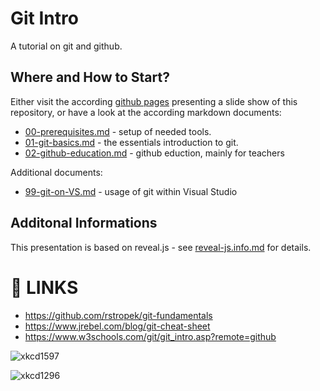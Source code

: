 # Git Intro

A tutorial on git and github.

## Where and How to Start?

Either visit the according [github pages](https://litec-hasp.github.io/git-intro/) presenting a slide show of this repository, or have a look at the according markdown documents:

- [00-prerequisites.md](./00-prerequisites.md) - setup of needed tools.
- [01-git-basics.md](./01-git-basics.md) - the essentials introduction to git.
- [02-github-education.md](./02-github-education.md) - github eduction, mainly for teachers

Additional documents: 

- [99-git-on-VS.md](./99-git-on-VS.md) - usage of git within Visual Studio

## Additonal Informations

This presentation is based on reveal.js - see [reveal-js.info.md](./reveal-js-info.md) for details.

# :link: LINKS

- https://github.com/rstropek/git-fundamentals
- https://www.jrebel.com/blog/git-cheat-sheet
- https://www.w3schools.com/git/git_intro.asp?remote=github

![xkcd1597](https://imgs.xkcd.com/comics/git.png)

![xkcd1296](https://imgs.xkcd.com/comics/git_commit.png)
